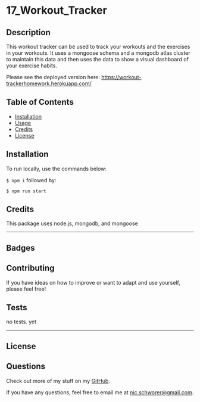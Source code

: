 # 17_Workout_Tracker



## Description 
This workout tracker can be used to track your workouts and the exercises in your workouts. It uses a mongoose schema and a mongodb atlas cluster to maintain this data and then uses the data to show a visual dashboard of your exercise habits. 

Please see the deployed version here: 
 https://workout-trackerhomework.herokuapp.com/

## Table of Contents
* [Installation](#installation)
* [Usage](#usage)
* [Credits](#credits)
* [License](#license)


## Installation
To run locally, use the commands below:

` $ npm i `
followed by:

` $ npm run start `


## Credits
This package uses node.js, mongodb, and mongoose

----
## Badges

## Contributing

If you have ideas on how to improve or want to adapt and use yourself, please feel free!


## Tests

no tests. yet

----

## License


## Questions

Check out more of my stuff on my [GitHub](https://github.com/RaulF419).

If you have any questions, feel free to email me at nic.schworer@gmail.com.